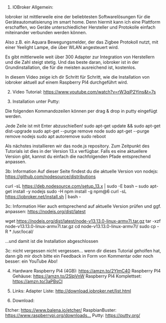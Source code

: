 
1. IOBroker Allgemein:

Iobroker ist mittlerweile eine der beliebtesten Softwarelösungen für die Geräteautomatisierung im smart home. Denn hiermit kann ich eine Plattform erschaffen, wo Geräte unterschiedlicher Hersteller und Protokolle einfach miteinander verbunden werden können.

Also z.B. ein Aquara Bewegungsmelder, der das Zigbee Protokoll nutzt, mit einer Yeelight Lampe, die über WLAN angesteuert wird.

Es gibt mittlerweile weit über 300 Adapter zur Integration von Herstellern und die Zahl steigt stetig. Und das beste daran, iobroker ist in der Grundinstallation, die für die meisten ausreichend ist, kostenlos.

In diesem Video zeige ich dir Schritt für Schritt, wie die Installation von iobroker aktuell auf einem Raspberry PI4 durchgeführt wird.


2. Video Tutorial: 
https://www.youtube.com/watch?v=rW3qjP2Yins&t=7s


3. Installation unter Putty:

Die folgenden Kommandozeilen können per drag & drop in putty eingefügt werden.

Jede Zeile ist mit Enter abzuschießen!
sudo apt-get update && sudo apt-get dist-upgrade
sudo apt-get --purge remove node
sudo apt-get --purge remove nodejs
sudo apt autoremove
sudo reboot

Als nächstes installieren wir das node.js repository. Zum Zeitpunkt des Tutorials ist dies in der Version 13.x verfügbar. Falls es eine aktuellere Version gibt, kannst du einfach die nachfolgenden Pfade entsprechend anpassen.


3b: Information
Auf dieser Seite findest du die aktuelle Version von nodejs:
https://github.com/nodesource/distributions


curl -sL https://deb.nodesource.com/setup_13.x | sudo -E bash –
sudo apt-get install -y nodejs
sudo -H npm install -g npm@6
curl -sL https://iobroker.net/install.sh | bash -


3c: Information
Hier auch entsprechend auf aktuelle Version prüfen und ggf. anpassen:
https://nodejs.org/dist/latest



wget https://nodejs.org/dist/latest/node-v13.13.0-linux-armv7l.tar.gz
tar -xzf node-v13.13.0-linux-armv7l.tar.gz
cd node-v13.13.0-linux-armv7l/
sudo cp -R * /usr/local/

…und damit ist die Installation abgeschlossen 

3c: nicht vergessen
nicht vergessen... wenn dir dieses Tutorial geholfen hat, dann gib mir doch bitte ein Feedback in Form von Kommentar oder noch besser: ein YouTube Abo!


4. Hardware
Raspberry Pi4 (4GB): https://amzn.to/2YlmC40
Raspberry PI4 Gehäuse: https://amzn.to/2SlpVnW
Raspberry PI4 Komplettset: https://amzn.to/3aPBsCl

5. Links:
Adapter Liste: http://download.iobroker.net/list.html

6. Download:

Etcher: https://www.balena.io/etcher/
RaspbianBuster: https://www.raspberrypi.org/downloads…
Putty: https://putty.org/
